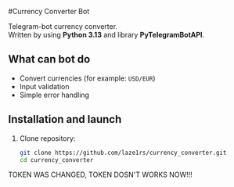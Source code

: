 #Currency Converter Bot

Telegram-bot currency converter.  
Written by using **Python 3.13** and library **PyTelegramBotAPI**.

## What can bot do
- Convert currencies (for example: `USD/EUR`)
- Input validation
- Simple error handling

## Installation and launch
1. Clone repository:
   ```bash
   git clone https://github.com/laze1rs/currency_converter.git
   cd currency_converter

TOKEN WAS CHANGED, TOKEN DOSN'T WORKS NOW!!!
